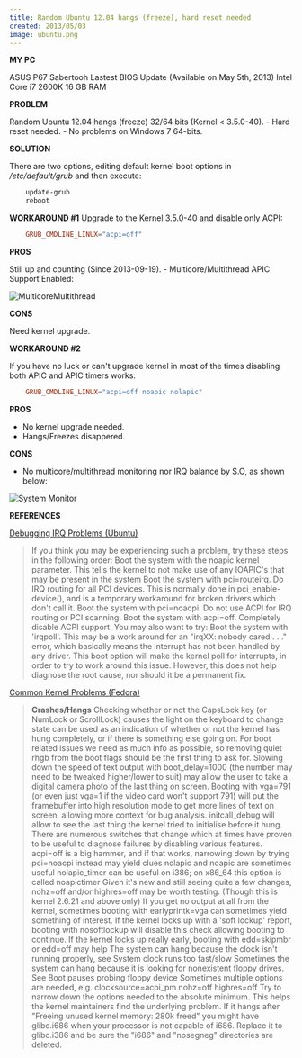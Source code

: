```yaml
---
title: Random Ubuntu 12.04 hangs (freeze), hard reset needed
created: 2013/05/03
image: ubuntu.png
---
```


**MY PC** 

ASUS P67 Sabertooh Lastest BIOS Update (Available on May 5th, 2013) Intel Core i7 2600K 16 GB RAM 

**PROBLEM**

Random Ubuntu 12.04 hangs (freeze) 32/64 bits (Kernel < 3.5.0-40). \- Hard reset needed. \- No problems on Windows 7 64-bits. 

**SOLUTION** 

There are two options, editing default kernel boot options in _/etc/default/grub_ and then execute: 
    
```bash
    update-grub
    reboot
```

**WORKAROUND #1** Upgrade to the Kernel 3.5.0-40 and disable only ACPI: 
    
```conf
    GRUB_CMDLINE_LINUX="acpi=off"
```    

**PROS**

Still up and counting (Since 2013-09-19). \- Multicore/Multithread APIC Support Enabled:

![MulticoreMultithread](https://www.olafrv.com/wordpress/wp-content/uploads/2013/05/MulticoreMultithread-300x200.png)

**CONS**

Need kernel upgrade. 

**WORKAROUND #2**

If you have no luck or can't upgrade kernel in most of the times disabling both APIC and APIC timers works: 
    
```conf    
    GRUB_CMDLINE_LINUX="acpi=off noapic nolapic"
```

**PROS** 

* No kernel upgrade needed.
* Hangs/Freezes disappered. 

**CONS** 

* No multicore/multithread monitoring nor IRQ balance by S.O, as shown below:

![System Monitor](https://www.olafrv.com/wordpress/wp-content/uploads/2013/05/Captura-de-pantalla-de-2013-05-03-221408-300x200.png) 

**REFERENCES**

[Debugging IRQ Problems (Ubuntu)](https://help.ubuntu.com/community/DebuggingIRQProblems)

> If you think you may be experiencing such a problem, try these steps in the following order: Boot the system with the noapic kernel parameter. This tells the kernel to not make use of any IOAPIC's that may be present in the system Boot the system with pci=routeirq. Do IRQ routing for all PCI devices. This is normally done in pci_enable-device(), and is a temporary workaround for broken drivers which don't call it. Boot the system with pci=noacpi. Do not use ACPI for IRQ routing or PCI scanning. Boot the system with acpi=off. Completely disable ACPI support. You may also want to try: Boot the system with 'irqpoll'. This may be a work around for an "irqXX: nobody cared . . ." error, which basically means the interrupt has not been handled by any driver. This boot option will make the kernel poll for interrupts, in order to try to work around this issue. However, this does not help diagnose the root cause, nor should it be a permanent fix. 

[Common Kernel Problems (Fedora)](https://fedoraproject.org/wiki/Common_kernel_problems)

> **Crashes/Hangs** Checking whether or not the CapsLock key (or NumLock or ScrollLock) causes the light on the keyboard to change state can be used as an indication of whether or not the kernel has hung completely, or if there is something else going on. For boot related issues we need as much info as possible, so removing quiet rhgb from the boot flags should be the first thing to ask for. Slowing down the speed of text output with boot_delay=1000 (the number may need to be tweaked higher/lower to suit) may allow the user to take a digital camera photo of the last thing on screen. Booting with vga=791 (or even just vga=1 if the video card won't support 791) will put the framebuffer into high resolution mode to get more lines of text on screen, allowing more context for bug analysis. initcall_debug will allow to see the last thing the kernel tried to initialise before it hung. There are numerous switches that change which at times have proven to be useful to diagnose failures by disabling various features. acpi=off is a big hammer, and if that works, narrowing down by trying pci=noacpi instead may yield clues nolapic and noapic are sometimes useful nolapic_timer can be useful on i386; on x86_64 this option is called noapictimer Given it's new and still seeing quite a few changes, nohz=off and/or highres=off may be worth testing. (Though this is kernel 2.6.21 and above only) If you get no output at all from the kernel, sometimes booting with earlyprintk=vga can sometimes yield something of interest. If the kernel locks up with a 'soft lockup' report, booting with nosoftlockup will disable this check allowing booting to continue. If the kernel locks up really early, booting with edd=skipmbr or edd=off may help The system can hang because the clock isn't running properly, see System clock runs too fast/slow Sometimes the system can hang because it is looking for nonexistent floppy drives. See Boot pauses probing floppy device Sometimes multiple options are needed, e.g. clocksource=acpi_pm nohz=off highres=off Try to narrow down the options needed to the absolute minimum. This helps the kernel maintainers find the underlying problem. If it hangs after "Freeing unused kernel memory: 280k freed" you might have glibc.i686 when your processor is not capable of i686. Replace it to glibc.i386 and be sure the "i686" and "nosegneg" directories are deleted.